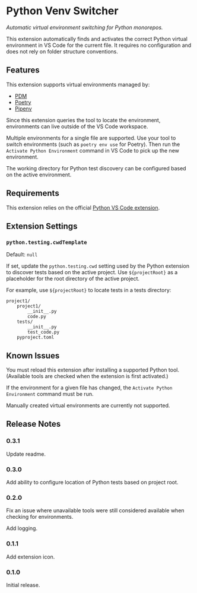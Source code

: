 # Python Venv Switcher

*Automatic virtual environment switching for Python monorepos.*

This extension automatically finds and activates the correct Python virtual environment in VS Code for the current file.
It requires no configuration and does not rely on folder structure conventions.

## Features

This extension supports virtual environments managed by:

* [PDM](https://pdm-project.org/)
* [Poetry](https://python-poetry.org)
* [Pipenv](https://pipenv.pypa.io/)

Since this extension queries the tool to locate the environment, environments can live outside of the VS Code workspace.

Multiple environments for a single file are supported.
Use your tool to switch environments (such as `poetry env use` for Poetry).
Then run the `Activate Python Environment` command in VS Code to pick up the new environment.

The working directory for Python test discovery can be configured based on the active environment.

## Requirements

This extension relies on the official [Python VS Code extension](https://marketplace.visualstudio.com/items?itemName=ms-python.python).

## Extension Settings

### `python.testing.cwdTemplate`

Default: `null`
  
If set, update the `python.testing.cwd` setting used by the Python extension to discover tests based on the active project.
Use `${projectRoot}` as a placeholder for the root directory of the active project.

For example, use `${projectRoot}` to locate tests in a tests directory:

```
project1/
    project1/
        __init__.py
        code.py
    tests/
        __init__.py
        test_code.py
    pyproject.toml
```

## Known Issues

You must reload this extension after installing a supported Python tool.
(Available tools are checked when the extension is first activated.)

If the environment for a given file has changed, the `Activate Python Environment` command must be run.

Manually created virtual environments are currently not supported.

## Release Notes

### 0.3.1

Update readme.

### 0.3.0

Add ability to configure location of Python tests based on project root.

### 0.2.0

Fix an issue where unavailable tools were still considered available when checking for environments.

Add logging.

### 0.1.1

Add extension icon.

### 0.1.0

Initial release.
